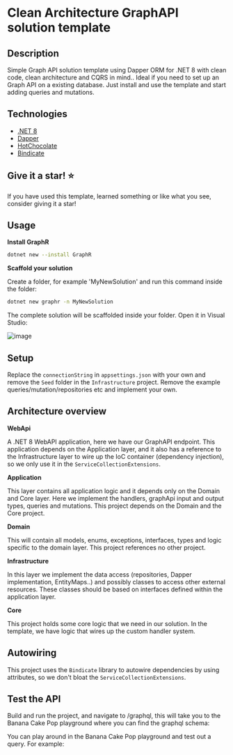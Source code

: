# Clean Architecture GraphAPI solution template 

## Description

Simple Graph API solution template using Dapper ORM for .NET 8 with clean code, clean architecture and CQRS in mind..
Ideal if you need to set up an Graph API on a existing database. Just install and use the template and start adding queries and mutations.

## Technologies

- [.NET 8](https://github.com/dotnet/core)
- [Dapper](https://github.com/DapperLib/Dapper)
- [HotChocolate](https://github.com/ChilliCream/graphql-platform)
- [Bindicate](https://github.com/Tim-Maes/Bindicate)

## Give it a star! :star:
If you have used this template, learned something or like what you see, consider giving it a star!

## Usage

**Install GraphR**

```bash
dotnet new --install GraphR
```

**Scaffold your solution**

Create a folder, for example 'MyNewSolution' and run this command inside the folder:

```bash
dotnet new graphr -n MyNewSolution
```
The complete solution will be scaffolded inside your folder. Open it in Visual Studio:

![image](https://github.com/Tim-Maes/GraphR/assets/91606949/297e227a-4b55-44e0-ab92-4aa3dc5e7558)

## Setup

Replace the `connectionString` in `appsettings.json`  with your own and remove the `Seed` folder in the `Infrastructure` project.
Remove the example queries/mutation/repositories etc and implement your own.

## Architecture overview

**WebApi**

A .NET 8 WebAPI application, here we have our GraphAPI endpoint. This application depends on the Application layer, and it also has a reference to the Infrastructure layer to wire up the IoC container (dependency injection), so we only use it in the `ServiceCollectionExtensions`.

**Application**

This layer contains all application logic and it depends only on the Domain and Core layer. Here we implement the handlers, graphApi input and output types, queries and mutations. This project depends on the Domain and the Core project.

**Domain**

This will contain all models, enums, exceptions, interfaces, types and logic specific to the domain layer. This project references no other project.

**Infrastructure**

In this layer we implement the data access (repositories, Dapper implementation, EntityMaps..) and possibly classes to access other external resources. These classes should be based on interfaces defined within the application layer. 

**Core**

This project holds some core logic that we need in our solution. In the template, we have logic that wires up the custom handler system.

## Autowiring

This project uses the `Bindicate` library to autowire dependencies by using attributes, so we don't bloat the `ServiceCollectionExtensions`.


## Test the API

Build and run the project, and navigate to <localhost>/graphql, this will take you to the Banana Cake Pop playground where you can find the graphql schema:


You can play around in the Banana Cake Pop playground and test out a query.
For example:
